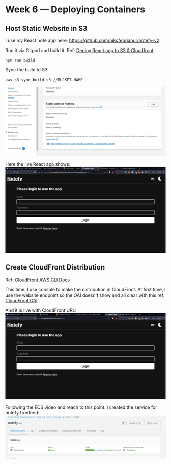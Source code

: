 # Week 6 — Deploying Containers

## Host Static Website in S3 
I use my React note app here: https://github.com/nikofebrianur/notefy-v2.

Run it via Gitpod and build it. Ref: [Deploy React app to S3 & Cloudfront](https://dev.to/karanpratapsingh/deploy-react-app-to-s3-cloudfront-1cao)
```
npm run build
```
Sync the build to S3
```
aws s3 sync build s3://BUCKET-NAME
```
![Success host static web in S3](https://github.com/nikofebrianur/aws-bootcamp-cruddur-2023/blob/main/journal/assets/week-6/url%20link%20static%20web.png)

Here the live React app shows:
![Live app](https://github.com/nikofebrianur/aws-bootcamp-cruddur-2023/blob/main/journal/assets/week-6/success%20host%20notefy%20react%20app%20in%20s3.png)

## Create CloudFront Distribution
Ref: [CloudFront AWS CLI Docs](https://docs.aws.amazon.com/cli/latest/reference/cloudfront/create-distribution.html)

This time, I use console to make the distribution in CloudFront.
At first time, I use the website endpoint so the OAI doesn't show and all clear with this ref: [CloudFront OAI](https://www.stormit.cloud/blog/cloudfront-origin-access-identity/)
[](https://github.com/nikofebrianur/aws-bootcamp-cruddur-2023/blob/main/journal/assets/week-6/use%20cloudfront.png).

And it is live with CloudFront URL:
![Live CloudFront](https://github.com/nikofebrianur/aws-bootcamp-cruddur-2023/blob/main/journal/assets/week-6/cloudfront%20url.png)

Following the ECS video and reach to this point. I created the service for notefy frontend:
![](https://github.com/nikofebrianur/aws-bootcamp-cruddur-2023/blob/main/journal/assets/week-6/svc%20notefy.png)
